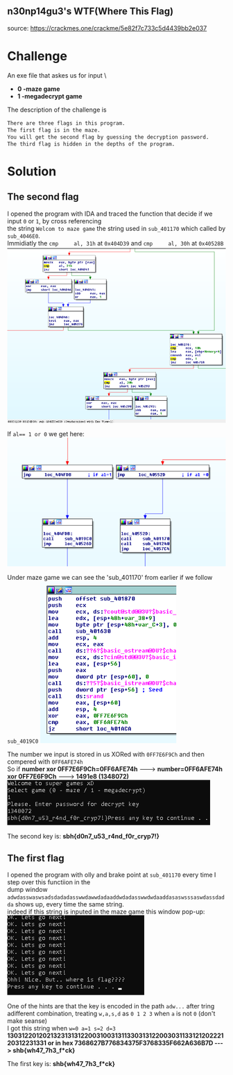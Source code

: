 ## n30np14gu3's WTF(Where This Flag)
source: https://crackmes.one/crackme/5e82f7c733c5d4439bb2e037

# Challenge

An exe file  that askes us for input \
* **0 -maze game**
* **1 -megadecrypt game**

The description of the challenge is
``` 
There are three flags in this program.
The first flag is in the maze.
You will get the second flag by guessing the decryption password.
The third flag is hidden in the depths of the program.
```

# Solution

## The second flag
I opened the program with IDA and traced the function that decide if we input `0` or `1`, by cross referencing\
the string `Welcom to maze game` the string used in `sub_401170` which called by `sub_4046E0`.\
Immidiatly the `cmp     al, 31h` at `0x404D39` and `cmp     al, 30h` at `0x40528B`
![](if_1_or_0.png)

If `al== 1 or 0` we get here:\
![](if_1_or_0_2.png)

Under maze game we can see the 'sub_401170' from earlier if we follow `sub_4019C0` 
![](srand.png)

The number we input is stored in us XORed with `0FF7E6F9Ch` and then compered with `0FF6AFE74h`\
So if __number xor 0FF7E6F9Ch=0FF6AFE74h__ ---> __number=0FF6AFE74h xor 0FF7E6F9Ch__ ---> __1491e8 (1348072)__
![](solution2.png)

The second key is: __sbh{d0n7_u53_r4nd_f0r_cryp7!}__

## The first flag
I opened the program with olly and brake point at `sub_401170` every time I step over this functiion in the\
dump window `adwdasswaswsadsdadadasswwdawwdadaaddwdadasswwdwdaaddasaswsssaswdassdadda` shows up, every time the same string.\
indeed if this string is inputed in the maze game this window pop-up:\
![](where_is_the_key.png)

One of the hints are that the key is encoded in the path `adw...` after tring adifferent combination, 
treating `w,a,s,d` as `0 1 2 3` when `a` is not `0` (don't make seanse) \
I got this string when `w=0 a=1 s=2 d=3`\
**130312201202132313131220031003131133031312200303113312120222120312231331 or in hex 
7368627B776834375F3768335F662A636B7D ---> shb{wh47_7h3_f*ck}**

The first key is: __shb{wh47_7h3_f*ck}__




